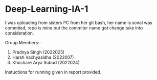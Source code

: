 # Deep-Learning-IA-1
I was uploading from sisters PC from her git bash, her name is sonal was commited, repo is mine but the commiter name got change take into consideration.

Group Members:-
1. Pradnya Singh (2022025)
2. Harsh Vachyasidha (2022007)
3. Khochare Arya Subod (2022024)

Instuctions for running given in report provided.
